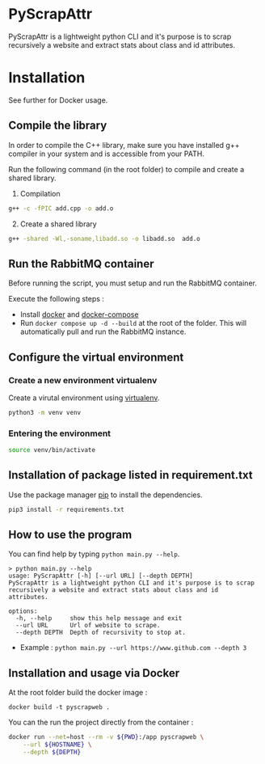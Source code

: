 # PyScrapAttr

PyScrapAttr is a lightweight python CLI and it's purpose is to scrap recursively a website and extract stats about class and id attributes.

# Installation

See further for Docker usage.
## Compile the library
In order to compile the C++ library, make sure you have installed g++ compiler in your system and is accessible from your PATH.

Run the following command (in the root folder) to compile and create a shared library.
1. Compilation 
```bash
g++ -c -fPIC add.cpp -o add.o
```
2. Create a shared library
```bash
g++ -shared -Wl,-soname,libadd.so -o libadd.so  add.o
```

## Run the RabbitMQ container
Before running the script, you must setup and run the RabbitMQ container.

Execute the following steps :
- Install [docker](https://docs.docker.com/engine/install/) and [docker-compose](https://docs.docker.com/compose/install/)
- Run `docker compose up -d --build` at the root of the folder. This will automatically pull and run the RabbitMQ instance.

## Configure the virtual environment
### Create a new environment virtualenv

Create a virutal environment using [virtualenv](https://docs.python.org/fr/3/library/venv.html).

```bash
python3 -m venv venv
```

### Entering the environment

```bash
source venv/bin/activate
```

## Installation of package listed in requirement.txt

Use the package manager [pip](https://pip.pypa.io/en/stable/) to install the dependencies.

```bash
pip3 install -r requirements.txt
```

## How to use the program
You can find help by typing `python main.py --help`.
```
> python main.py --help
usage: PyScrapAttr [-h] [--url URL] [--depth DEPTH]
PyScrapAttr is a lightweight python CLI and it's purpose is to scrap recursively a website and extract stats about class and id
attributes.

options:
  -h, --help     show this help message and exit
  --url URL      Url of website to scrape.
  --depth DEPTH  Depth of recursivity to stop at.
```

- Example : `python main.py --url https://www.github.com --depth 3`

## Installation and usage via Docker
At the root folder build the docker image :
```
docker build -t pyscrapweb .
```

You can the run the project directly from the container :

```bash
docker run --net=host --rm -v ${PWD}:/app pyscrapweb \
    --url ${HOSTNAME} \
    --depth ${DEPTH}
```
